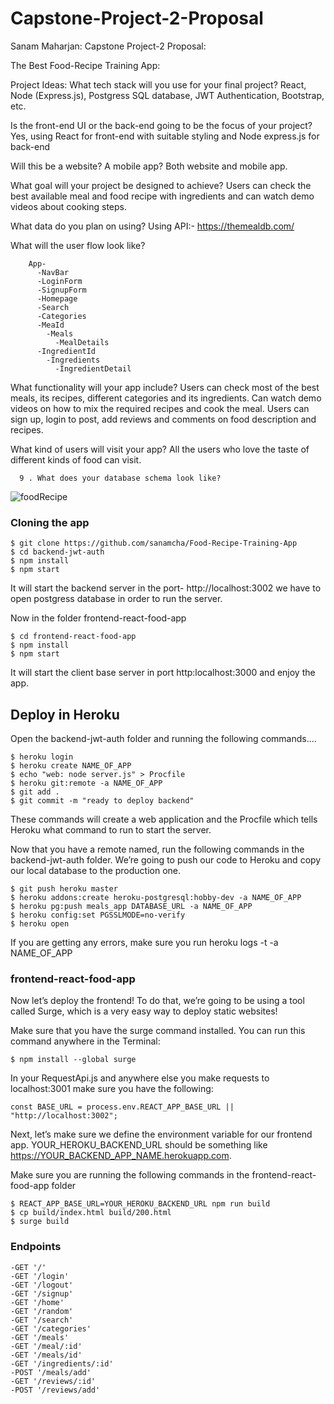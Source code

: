 # Capstone-Project-2-Proposal

Sanam Maharjan:
Capstone Project-2 Proposal:

The Best Food-Recipe Training App:  

Project Ideas:
What tech stack will you use for your final project? 
React, Node (Express.js), Postgress SQL database, JWT Authentication, Bootstrap, etc.

Is the front-end UI or the back-end going to be the focus of your project? 
Yes, using React for front-end with suitable styling and Node express.js for back-end

Will this be a website? A mobile app?
Both website and mobile app.

What goal will your project be designed to achieve?
Users can check the best available meal and food recipe with ingredients and can watch demo videos about cooking steps.

What data do you plan on using?
Using API:- https://themealdb.com/  

What will the user flow look like?

        App-
          -NavBar
          -LoginForm
          -SignupForm
          -Homepage
          -Search
          -Categories
          -MeaId
            -Meals
              -MealDetails
          -IngredientId
            -Ingredients
              -IngredientDetail

What functionality will your app include?
Users can check most of the best meals, its recipes, different categories and its ingredients.
Can watch demo videos on how to mix the required recipes and cook the meal.
Users can sign up, login to post, add reviews and comments on food description and recipes.

What kind of users will visit your app?
All the users who love the taste of different kinds of food can visit.

      9 . What does your database schema look like?
      
![foodRecipe](https://user-images.githubusercontent.com/64443718/163654911-44ca3565-54da-4055-bc3a-2f2b4563ff3d.png)






### Cloning the app
    $ git clone https://github.com/sanamcha/Food-Recipe-Training-App
    $ cd backend-jwt-auth
    $ npm install
    $ npm start
It will start the backend server in the port- http://localhost:3002 we have to open postgress database in order to run the server.

Now in the folder frontend-react-food-app

    $ cd frontend-react-food-app
    $ npm install
    $ npm start
It will start the client base server in port http:localhost:3000 and enjoy the app.

## Deploy in Heroku
Open the backend-jwt-auth folder and running the following commands....

    $ heroku login
    $ heroku create NAME_OF_APP
    $ echo "web: node server.js" > Procfile
    $ heroku git:remote -a NAME_OF_APP
    $ git add .
    $ git commit -m "ready to deploy backend"
These commands will create a web application and the Procfile which tells Heroku what command to run to start the server.

Now that you have a remote named, run the following commands in the backend-jwt-auth folder. We’re going to push our code to Heroku and copy our local database to the production one.


    $ git push heroku master
    $ heroku addons:create heroku-postgresql:hobby-dev -a NAME_OF_APP
    $ heroku pg:push meals_app DATABASE_URL -a NAME_OF_APP
    $ heroku config:set PGSSLMODE=no-verify
    $ heroku open
    
If you are getting any errors, make sure you run heroku logs -t -a NAME_OF_APP

### frontend-react-food-app
Now let’s deploy the frontend! To do that, we’re going to be using a tool called Surge, which is a very easy way to deploy static websites!

Make sure that you have the surge command installed. You can run this command anywhere in the Terminal:

    $ npm install --global surge
In your RequestApi.js and anywhere else you make requests to localhost:3001 make sure you have the following:

    const BASE_URL = process.env.REACT_APP_BASE_URL || "http://localhost:3002";
Next, let’s make sure we define the environment variable for our frontend app. YOUR_HEROKU_BACKEND_URL should be something like https://YOUR_BACKEND_APP_NAME.herokuapp.com.

Make sure you are running the following commands in the frontend-react-food-app folder

    $ REACT_APP_BASE_URL=YOUR_HEROKU_BACKEND_URL npm run build
    $ cp build/index.html build/200.html
    $ surge build

### Endpoints

    -GET '/'
    -GET '/login'
    -GET '/logout'
    -GET '/signup'
    -GET '/home'
    -GET '/random'
    -GET '/search'
    -GET '/categories'
    -GET '/meals'
    -GET '/meal/:id'
    -GET '/meals/id'
    -GET '/ingredients/:id'
    -POST '/meals/add'
    -GET '/reviews/:id'
    -POST '/reviews/add'
